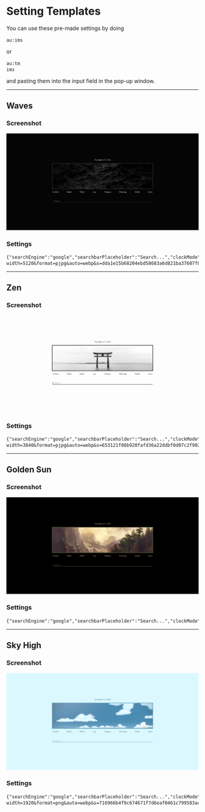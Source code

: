 # Setting Templates

You can use these pre-made settings by doing

    au:ims

or

    au:tm
    ims

and pasting them into the input field in the pop-up window.

---

## Waves

### Screenshot

![Waves](/Templates/waves.png)

### Settings

    {"searchEngine":"google","searchbarPlaceholder":"Search...","clockMode":"24","clockDisplay":"true","background":"#050505","foreground":"white","accent":"#303030","image":"https://preview.redd.it/0lqeqpk5dyn81.jpg?width=5120&format=pjpg&auto=webp&s=dda1e15b68204ebd58683a6d821ba37607f8df8a","title":"Aura"}

---

## Zen

### Screenshot

![Zen](/Templates/zen.png)

### Settings

    {"searchEngine":"google","searchbarPlaceholder":"Search...","clockMode":"24","clockDisplay":"true","background":"#fdfdfd","foreground":"#050505","accent":"#050505","image":"https://preview.redd.it/unh0bil5dyn81.jpg?width=3840&format=pjpg&auto=webp&s=653121f08b920fafd36a22ddbf0d07c2f90237d1","title":"Aura"}

---

## Golden Sun

### Screenshot

![Golden Sun](/Templates/goldensun.png)

### Settings

    {"searchEngine":"google","searchbarPlaceholder":"Search...","clockMode":"24","clockDisplay":"true","background":"#000","foreground":"#e6c58d","accent":"#6a6742","image":"https://i.redd.it/yxz3zpk5dyn81.jpg","title":"Aura"}

---

## Sky High

### Screenshot

![Sky High](/Templates/skyhigh.png)

### Settings

    {"searchEngine":"google","searchbarPlaceholder":"Search...","clockMode":"24","clockDisplay":"true","background":"#dbf8ff","foreground":"#294f65","accent":"#4b8cb2","image":"https://preview.redd.it/dprwiqk5dyn81.png?width=1920&format=png&auto=webp&s=716966b4f9c674671f7d6eaf0461c799583ac187","title":"Aura"}